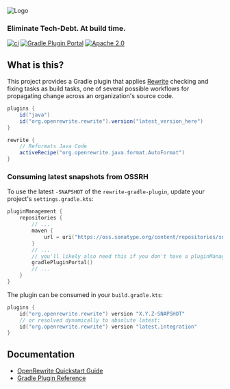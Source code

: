 ![Logo](https://github.com/openrewrite/rewrite/raw/main/doc/logo-oss.png)
### Eliminate Tech-Debt. At build time.

[![ci](https://github.com/openrewrite/rewrite-gradle-plugin/actions/workflows/ci.yml/badge.svg)](https://github.com/openrewrite/rewrite-gradle-plugin/actions/workflows/ci.yml)
[![Gradle Plugin Portal](https://img.shields.io/maven-metadata/v/https/plugins.gradle.org/m2/org.openrewrite/plugin/maven-metadata.xml.svg?label=gradlePluginPortal)](https://plugins.gradle.org/plugin/org.openrewrite.rewrite)
[![Apache 2.0](https://img.shields.io/github/license/openrewrite/rewrite-gradle-plugin.svg)](https://www.apache.org/licenses/LICENSE-2.0)

## What is this?

This project provides a Gradle plugin that applies [Rewrite](https://github.com/openrewrite/rewrite) checking and fixing tasks as build tasks, one of several possible workflows for propagating change across an organization's source code.

```groovy
plugins {
    id("java")
    id("org.openrewrite.rewrite").version("latest_version_here") 
}

rewrite {
    // Reformats Java Code
    activeRecipe("org.openrewrite.java.format.AutoFormat")
}
```

### Consuming latest snapshots from OSSRH

To use the latest `-SNAPSHOT` of the `rewrite-gradle-plugin`, update your project's `settings.gradle.kts`:

```kts
pluginManagement {
    repositories {
        // ...
        maven {
            url = uri("https://oss.sonatype.org/content/repositories/snapshots/")
        }
        // ...
        // you'll likely also need this if you don't have a pluginManagement section already:
        gradlePluginPortal()
        // ...
    }
}
```

The plugin can be consumed in your `build.gradle.kts`:

```kts
plugins {
    id("org.openrewrite.rewrite") version "X.Y.Z-SNAPSHOT"
    // or resolved dynamically to absolute latest:
    id("org.openrewrite.rewrite") version "latest.integration"
}
```

## Documentation

- [OpenRewrite Quickstart Guide](https://docs.openrewrite.org/getting-started/getting-started)
- [Gradle Plugin Reference](https://docs.openrewrite.org/reference/gradle-plugin-configuration)
